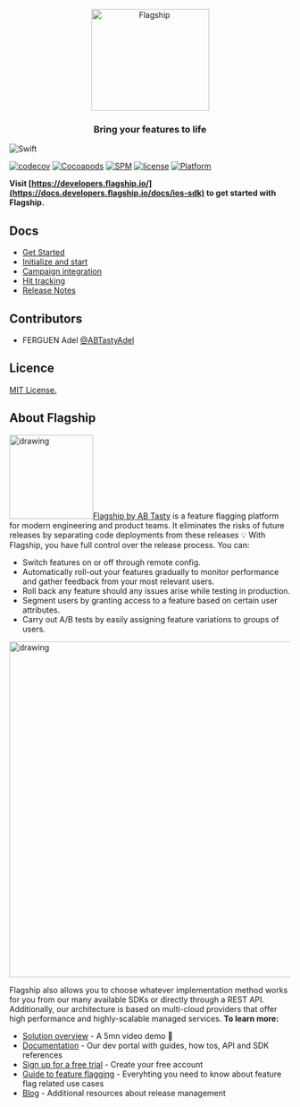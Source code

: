 <p align="center">

<img    src="https://mk0abtastybwtpirqi5t.kinstacdn.com/wp-content/uploads/picture-solutions-persona-product-flagship.jpg"  width="211"  height="182"  alt="Flagship"/>

</p>

<h3 align="center">Bring your features to life</h3>

![Swift](https://github.com/abtasty/flagship-ios/workflows/Swift/badge.svg)

[![codecov](https://codecov.io/gh/flagship-io/flagship-ios/branch/master/graph/badge.svg?token=IgydLlPtQI)](https://codecov.io/gh/flagship-io/flagship-ios)
[![Cocoapods](https://img.shields.io/cocoapods/v/FlagShip)](https://cocoapods.org/pods/FlagShip)
[![SPM](https://img.shields.io/badge/Swift%20Package%20Manager-compatible-brightgreen)](https://swift.org/package-manager/)
[![license](https://badgen.now.sh/badge/license/MIT/blue)](./LICENSE)
[![Platform](https://img.shields.io/cocoapods/p/FlagShip)](https://docs.developers.flagship.io/docs/ios-sdk)


**Visit [https://developers.flagship.io/](https://docs.developers.flagship.io/docs/ios-sdk) to get started with Flagship.**


## Docs

- [Get Started](https://docs.developers.flagship.io/docs/ios-v30x#getting-started) 
- [Initialize and start](https://docs.developers.flagship.io/docs/ios-v30x#initialization)
- [Campaign integration](https://docs.developers.flagship.io/docs/ios-v30x#managing-visitor-campaigns-and-their-flags)
- [Hit tracking](https://docs.developers.flagship.io/docs/ios-v30x#hit-tracking)
- [Release Notes](https://docs.developers.flagship.io/docs/ios-sdk)


## Contributors

- FERGUEN Adel [@ABTastyAdel](https://github.com/ABTastyAdel)

## Licence

[MIT License.](https://github.com/abtasty/flagship-ios/blob/master/LICENSE)

## About Flagship
​
<img src="https://www.flagship.io/wp-content/uploads/Flagship-horizontal-black-wake-AB.png" alt="drawing" width="150"/>
​
[Flagship by AB Tasty](https://www.flagship.io/) is a feature flagging platform for modern engineering and product teams. It eliminates the risks of future releases by separating code deployments from these releases :bulb: With Flagship, you have full control over the release process. You can:
​
- Switch features on or off through remote config.
- Automatically roll-out your features gradually to monitor performance and gather feedback from your most relevant users.
- Roll back any feature should any issues arise while testing in production.
- Segment users by granting access to a feature based on certain user attributes.
- Carry out A/B tests by easily assigning feature variations to groups of users.
​
<img src="https://www.flagship.io/wp-content/uploads/demo-setup.png" alt="drawing" width="600"/>

Flagship also allows you to choose whatever implementation method works for you from our many available SDKs or directly through a REST API. Additionally, our architecture is based on multi-cloud providers that offer high performance and highly-scalable managed services.
​
**To learn more:**
​
- [Solution overview](https://www.flagship.io/#showvideo) - A 5mn video demo :movie_camera:
- [Documentation](https://docs.developers.flagship.io/) - Our dev portal with guides, how tos, API and SDK references
- [Sign up for a free trial](https://www.flagship.io/sign-up/) - Create your free account
- [Guide to feature flagging](https://www.flagship.io/feature-flags/) - Everyhting you need to know about feature flag related use cases
- [Blog](https://www.flagship.io/blog/) - Additional resources about release management
